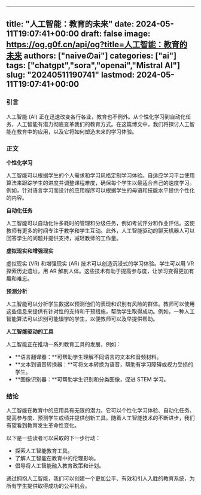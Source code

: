 
---
title: "人工智能：教育的未来"
date: 2024-05-11T19:07:41+00:00
draft: false
image: https://og.g0f.cn/api/og?title=人工智能：教育的未来
authors: ["naiveのai"]
categories: ["ai"]
tags: ["chatgpt","sora","openai","Mistral AI"]
slug: "20240511190741"
lastmod: 2024-05-11T19:07:41+00:00
---
### 引言

人工智能 (AI) 正在迅速改变各行各业，教育也不例外。从个性化学习到自动化任务，人工智能有潜力彻底变革我们的教育方式。在这篇博文中，我们将探讨人工智能在教育中的应用，以及它将如何塑造未来的学习体验。

### 正文

**个性化学习**

人工智能可以根据学生的个人需求和学习风格定制学习体验。自适应学习平台使用算法来跟踪学生的进度并调整课程难度，确保每个学生以最适合自己的速度学习。例如，针对语言学习而设计的应用程序可以根据学生的母语和技能水平提供个性化的内容。

**自动化任务**

人工智能可以自动化许多耗时的管理和分级任务，例如考试评分和作业评估。这使教师有更多的时间专注于教学和学生互动。此外，人工智能驱动的聊天机器人可以回答学生的问题并提供支持，减轻教师的工作量。

**虚拟现实和增强现实**

虚拟现实 (VR) 和增强现实 (AR) 技术可以创造沉浸式的学习体验。学生可以用 VR 探索历史遗址，用 AR 解剖人体。这些技术有助于提高参与度，让学习变得更加有趣和难忘。

**预测分析**

人工智能可以分析学生数据以预测他们的表现和识别有风险的群体。教师可以使用这些信息来提供有针对性的支持和干预措施，帮助学生取得成功。例如，一种人工智能算法可以识别可能辍学的学生，以便教师可以及早提供帮助。

**人工智能驱动的工具**

人工智能正在推动一系列教育工具的发展，例如：

* **语言翻译器：**可帮助学生理解不同语言的文本和音频材料。
* **文本到语音转换器：**可将文本转换为语音，帮助有学习障碍或视力受损的学生。
* **图像识别器：**可帮助学生识别和分类图像，促进 STEM 学习。

### 结论

人工智能在教育中的应用具有无限的潜力。它可以个性化学习体验、自动化任务、提高参与度、预测学生成绩并提供创新工具。随着人工智能技术的不断进步，我们有望看到教育发生革命性变化。

以下是一些读者可以采取的下一步行动：

* 探索人工智能教育工具。
* 了解人工智能在教育中的伦理影响。
* 倡导将人工智能融入教育政策和计划。

通过拥抱人工智能，我们可以创建一个更加公平、有效和引人入胜的教育系统，为所有学生提供取得成功的公平机会。